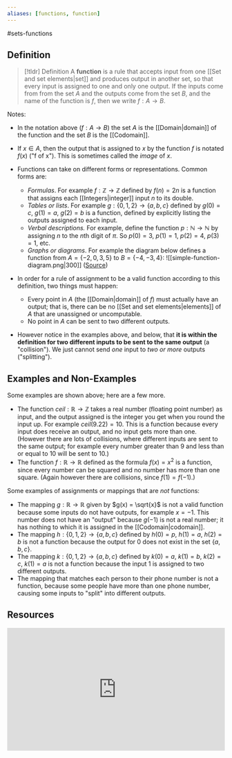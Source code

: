 ```yaml
---
aliases: [functions, function]
--- 
```


#sets-functions 

## Definition 

> [!tldr] Definition
> A **function** is a rule that accepts input from one [[Set and set elements|set]] and produces output in another set, so that every input is assigned to one and only one output. If the inputs come from from the set $A$ and the outputs come from the set $B$, and the name of the function is $f$, then we write $f: A \rightarrow B$. 

Notes: 
- In the notation above ($f: A \rightarrow B$) the set $A$ is the [[Domain|domain]] of the function and the set $B$ is the [[Codomain]]. 
- If $x \in A$, then the output that is assigned to $x$ by the function $f$ is notated $f(x)$ ("f of x"). This is sometimes called the *image* of $x$.
- Functions can take on different forms or representations. Common forms are: 
	- *Formulas*. For example $f: \mathbb{Z} \rightarrow \mathbb{Z}$ defined by $f(n) = 2n$ is a function that assigns each [[Integers|integer]] input $n$ to its double. 
	- *Tables or lists*. For example $g: \{0,1,2\} \rightarrow \{a,b,c\}$ defined by $g(0) = c$, $g(1) = a$, $g(2) = b$ is a function, defined by explicitly listing the outputs assigned to each input. 
	- *Verbal descriptions.* For example, define the function $p: \mathbb{N} \rightarrow \mathbb{N}$ by assigning $n$ to the $n$th digit of $\pi$. So $p(0) = 3$, $p(1) = 1$, $p(2) = 4$, $p(3) = 1$, etc. 
	- *Graphs or diagrams*. For example the diagram below defines a function from $A = \{-2,0,3,5\}$ to $B = \{-4,-3,4\}$: 
![[simple-function-diagram.png|300]]
([Source](https://mathbooks.unl.edu/PreCalculus/Intro-to-Functions.html))

- In order for a rule of assignment to be a valid function according to this definition, two things must happen: 
	- Every point in $A$ (the [[Domain|domain]] of $f$) must actually have an output; that is, there can be no [[Set and set elements|elements]] of $A$ that are unassigned or uncomputable. 
	- No point in $A$ can be sent to two different outputs. 
- However notice in the examples above, and below, that **it is within the definition for two different inputs to be sent to the same output** (a "collision"). We just cannot send *one* input to *two or more* outputs ("splitting").

## Examples and Non-Examples

Some examples are shown above; here are a few more. 

- The function $ceil: \mathbb{R} \rightarrow \mathbb{Z}$ takes a real number (floating point number) as input, and the output assigned is the integer you get when you round the input up. For example $ceil(9.22) = 10$. This is a function because every input does receive an output, and no input gets more than one. (However there are lots of collisions, where different inputs are sent to the same output; for example every number greater than 9 and less than or equal to 10 will be sent to 10.)
- The function $f: \mathbb{R} \rightarrow \mathbb{R}$ defined as the formula $f(x) = x^2$ is a function, since every number can be squared and no number has more than one square. (Again however there are collisions, since $f(1) = f(-1)$.)

Some examples of assignments or mappings that are *not* functions: 
- The mapping $g: \mathbb{R} \rightarrow \mathbb{R}$ given by $g(x) = \sqrt{x}$ is not a valid function because some inputs do not have outputs, for example $x=-1$. This number does not have an "output" because $g(-1)$ is not a real number; it has nothing to which it is assigned in the [[Codomain|codomain]]. 
- The mapping  $h: \{0,1,2\} \rightarrow \{a,b,c\}$ defined by $h(0) = p$, $h(1) = a$, $h(2) = b$ is not a function because the output for $0$ does not exist in the set $\{a,b,c\}$. 
- The mapping $k: \{0,1,2\} \rightarrow \{a,b,c\}$ defined by $k(0) = a$, $k(1) = b$, $k(2) = c$, $k(1) = a$ is not a function because the input $1$ is assigned to two different outputs. 
- The mapping that matches each person to their phone number is not a function, because some people have more than one phone number, causing some inputs to "split" into different outputs. 

## Resources 

<div style="padding:56.25% 0 0 0;position:relative;"><iframe src="https://player.vimeo.com/video/614432178?badge=0&amp;autopause=0&amp;player_id=0&amp;app_id=58479" frameborder="0" allow="autoplay; fullscreen; picture-in-picture" style="position:absolute;top:0;left:0;width:100%;height:100%;" title="Screencast 3.8: Functions"></iframe></div><script src="https://player.vimeo.com/api/player.js"></script>


